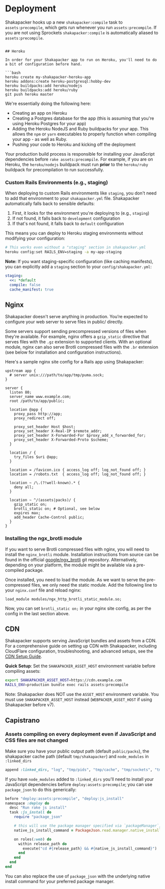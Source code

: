 # Deployment

Shakapacker hooks up a new `shakapacker:compile` task to `assets:precompile`, which gets run whenever you run `assets:precompile`.
If you are not using Sprockets `shakapacker:compile` is automatically aliased to `assets:precompile`.

````

## Heroku

In order for your Shakapacker app to run on Heroku, you'll need to do a bit of configuration before hand.

```bash
heroku create my-shakapacker-heroku-app
heroku addons:create heroku-postgresql:hobby-dev
heroku buildpacks:add heroku/nodejs
heroku buildpacks:add heroku/ruby
git push heroku master
````

We're essentially doing the following here:

- Creating an app on Heroku
- Creating a Postgres database for the app (this is assuming that you're using Heroku Postgres for your app)
- Adding the Heroku NodeJS and Ruby buildpacks for your app. This allows the `npm` or `yarn` executables to properly function when compiling your app - as well as Ruby.
- Pushing your code to Heroku and kicking off the deployment

Your production build process is responsible for installing your JavaScript dependencies before `rake assets:precompile`. For example, if you are on Heroku, the `heroku/nodejs` buildpack must run **prior** to the `heroku/ruby` buildpack for precompilation to run successfully.

### Custom Rails Environments (e.g., staging)

When deploying to custom Rails environments like `staging`, you don't need to add that environment to your `shakapacker.yml` file. Shakapacker automatically falls back to sensible defaults:

1. First, it looks for the environment you're deploying to (e.g., `staging`)
2. If not found, it falls back to `development` configuration
3. If that's not found, it falls back to `default` configuration

This means you can deploy to Heroku staging environments without modifying your configuration:

```bash
# This works even without a "staging" section in shakapacker.yml
heroku config:set RAILS_ENV=staging -a my-app-staging
```

**Note:** If you want staging-specific configuration (like caching manifests), you can explicitly add a `staging` section to your `config/shakapacker.yml`:

```yaml
staging:
  <<: *default
  compile: false
  cache_manifest: true
```

## Nginx

Shakapacker doesn't serve anything in production. You’re expected to configure your web server to serve files in public/ directly.

Some servers support sending precompressed versions of files when they're available. For example, nginx offers a `gzip_static` directive that serves files with the `.gz` extension to supported clients. With an optional module, nginx can also serve Brotli compressed files with the `.br` extension (see below for installation and configuration instructions).

Here's a sample nginx site config for a Rails app using Shakapacker:

```nginx
upstream app {
  # server unix:///path/to/app/tmp/puma.sock;
}

server {
  listen 80;
  server_name www.example.com;
  root /path/to/app/public;

  location @app {
    proxy_pass http://app;
    proxy_redirect off;

    proxy_set_header Host $host;
    proxy_set_header X-Real-IP $remote_addr;
    proxy_set_header X-Forwarded-For $proxy_add_x_forwarded_for;
    proxy_set_header X-Forwarded-Proto $scheme;
  }

  location / {
    try_files $uri @app;
  }

  location = /favicon.ico { access_log off; log_not_found off; }
  location = /robots.txt  { access_log off; log_not_found off; }

  location ~ /\.(?!well-known).* {
    deny all;
  }

  location ~ ^/(assets|packs)/ {
    gzip_static on;
    brotli_static on; # Optional, see below
    expires max;
    add_header Cache-Control public;
  }
}
```

### Installing the ngx_brotli module

If you want to serve Brotli compressed files with nginx, you will need to install the `nginx_brotli` module. Installation instructions from source can be found in the official [google/ngx_brotli](https://github.com/google/ngx_brotli) git repository. Alternatively, depending on your platform, the module might be available via a pre-compiled package.

Once installed, you need to load the module. As we want to serve the pre-compressed files, we only need the static module. Add the following line to your `nginx.conf` file and reload nginx:

```
load_module modules/ngx_http_brotli_static_module.so;
```

Now, you can set `brotli_static on;` in your nginx site config, as per the config in the last section above.

## CDN

Shakapacker supports serving JavaScript bundles and assets from a CDN. For a comprehensive guide on setting up CDN with Shakapacker, including CloudFlare configuration, troubleshooting, and advanced setups, see the [CDN Setup Guide](cdn_setup.md).

**Quick Setup**: Set the `SHAKAPACKER_ASSET_HOST` environment variable before compiling assets:

```bash
export SHAKAPACKER_ASSET_HOST=https://cdn.example.com
RAILS_ENV=production bundle exec rails assets:precompile
```

Note: Shakapacker does NOT use the `ASSET_HOST` environment variable. You must use `SHAKAPACKER_ASSET_HOST` instead (`WEBPACKER_ASSET_HOST` if using Shakapacker before v7).

## Capistrano

### Assets compiling on every deployment even if JavaScript and CSS files are not changed

Make sure you have your public output path (default `public/packs`), the shakapacker cache path (default `tmp/shakapacker`) and `node_modules` in `:linked_dirs`

```ruby
append :linked_dirs, "log", "tmp/pids", "tmp/cache", "tmp/sockets", "tmp/shakapacker", "public/packs", ".bundle", "node_modules"
```

If you have `node_modules` added to `:linked_dirs` you'll need to install your JavaScript dependencies before `deploy:assets:precompile`; you can use `package_json` to do this generically:

```ruby
before "deploy:assets:precompile", "deploy:js_install"
namespace :deploy do
  desc "Run rake js install"
  task :js_install do
    require "package_json"

    # this will use the package manager specified via `packageManager`, or otherwise fallback to `npm`
    native_js_install_command = PackageJson.read.manager.native_install_command(frozen: true).join(" ")

    on roles(:web) do
      within release_path do
        execute("cd #{release_path} && #{native_js_install_command}")
      end
    end
  end
end
```

You can also replace the use of `package_json` with the underlying native install command for your preferred package manager.
